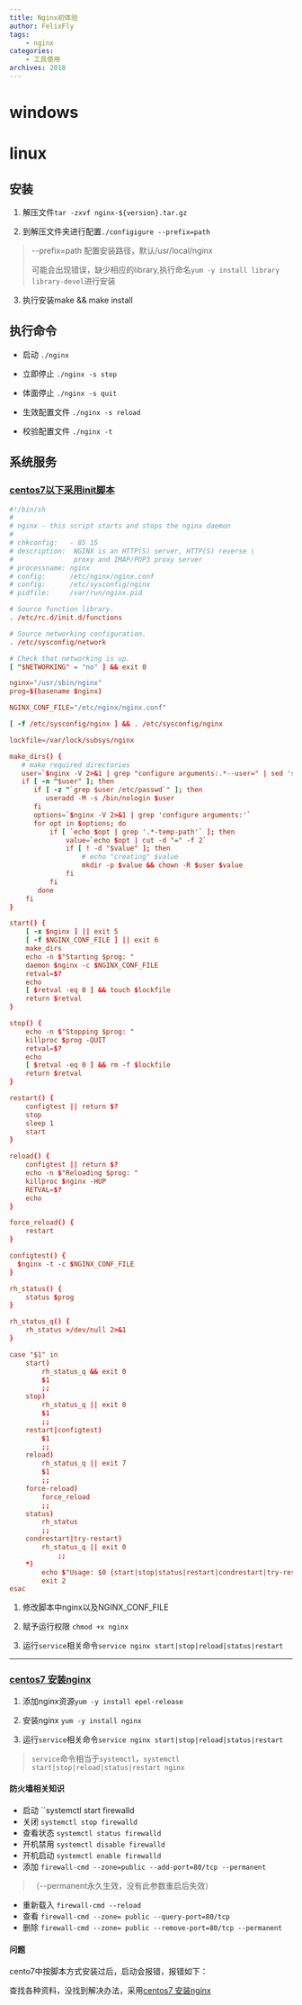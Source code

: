 ```yaml
---
title: Nginx初体验
author: FelixFly
tags:
    - nginx
categories: 
    - 工具使用
archives: 2018
---
```




# windows



# linux

<!--more-->

## 安装

1. 解压文件`tar -zxvf nginx-${version}.tar.gz`

2. 到解压文件夹进行配置`./configigure --prefix=path`

> --prefix=path 配置安装路径，默认/usr/local/nginx
>
> 可能会出现错误，缺少相应的library,执行命名`yum -y install library library-devel`进行安装

3. 执行安装make && make install

## 执行命令

* 启动 `./nginx`

* 立即停止 `./nginx -s stop`

* 体面停止 `./nginx -s quit`

* 生效配置文件 `./nginx -s reload`

* 校验配置文件 `./nginx -t`

## 系统服务

### [centos7以下采用init脚本](https://www.nginx.com/resources/wiki/start/topics/examples/initscripts/)

```conf
#!/bin/sh
#
# nginx - this script starts and stops the nginx daemon
#
# chkconfig:   - 85 15
# description:  NGINX is an HTTP(S) server, HTTP(S) reverse \
#               proxy and IMAP/POP3 proxy server
# processname: nginx
# config:      /etc/nginx/nginx.conf
# config:      /etc/sysconfig/nginx
# pidfile:     /var/run/nginx.pid

# Source function library.
. /etc/rc.d/init.d/functions

# Source networking configuration.
. /etc/sysconfig/network

# Check that networking is up.
[ "$NETWORKING" = "no" ] && exit 0

nginx="/usr/sbin/nginx"
prog=$(basename $nginx)

NGINX_CONF_FILE="/etc/nginx/nginx.conf"

[ -f /etc/sysconfig/nginx ] && . /etc/sysconfig/nginx

lockfile=/var/lock/subsys/nginx

make_dirs() {
   # make required directories
   user=`$nginx -V 2>&1 | grep "configure arguments:.*--user=" | sed 's/[^*]*--user=\([^ ]*\).*/\1/g' -`
   if [ -n "$user" ]; then
      if [ -z "`grep $user /etc/passwd`" ]; then
         useradd -M -s /bin/nologin $user
      fi
      options=`$nginx -V 2>&1 | grep 'configure arguments:'`
      for opt in $options; do
          if [ `echo $opt | grep '.*-temp-path'` ]; then
              value=`echo $opt | cut -d "=" -f 2`
              if [ ! -d "$value" ]; then
                  # echo "creating" $value
                  mkdir -p $value && chown -R $user $value
              fi
          fi
       done
    fi
}

start() {
    [ -x $nginx ] || exit 5
    [ -f $NGINX_CONF_FILE ] || exit 6
    make_dirs
    echo -n $"Starting $prog: "
    daemon $nginx -c $NGINX_CONF_FILE
    retval=$?
    echo
    [ $retval -eq 0 ] && touch $lockfile
    return $retval
}

stop() {
    echo -n $"Stopping $prog: "
    killproc $prog -QUIT
    retval=$?
    echo
    [ $retval -eq 0 ] && rm -f $lockfile
    return $retval
}

restart() {
    configtest || return $?
    stop
    sleep 1
    start
}

reload() {
    configtest || return $?
    echo -n $"Reloading $prog: "
    killproc $nginx -HUP
    RETVAL=$?
    echo
}

force_reload() {
    restart
}

configtest() {
  $nginx -t -c $NGINX_CONF_FILE
}

rh_status() {
    status $prog
}

rh_status_q() {
    rh_status >/dev/null 2>&1
}

case "$1" in
    start)
        rh_status_q && exit 0
        $1
        ;;
    stop)
        rh_status_q || exit 0
        $1
        ;;
    restart|configtest)
        $1
        ;;
    reload)
        rh_status_q || exit 7
        $1
        ;;
    force-reload)
        force_reload
        ;;
    status)
        rh_status
        ;;
    condrestart|try-restart)
        rh_status_q || exit 0
            ;;
    *)
        echo $"Usage: $0 {start|stop|status|restart|condrestart|try-restart|reload|force-reload|configtest}"
        exit 2
esac
```

1. 修改脚本中nginx以及NGINX_CONF_FILE

2. 赋予运行权限 `chmod +x nginx`

3. 运行`service`相关命令`service nginx start|stop|reload|status|restart`



----

###  [centos7 安装nginx](https://www.digitalocean.com/community/tutorials/how-to-install-nginx-on-centos-7)

1. 添加nginx资源`yum -y install epel-release`

2. 安装nginx `yum -y install nginx`

3. 运行`service`相关命令`service nginx start|stop|reload|status|restart`

> `service`命令相当于`systemctl`，`systemctl start|stop|reload|status|restart nginx`

####  防火墙相关知识

* 启动  ``systemctl start firewalld` `
* 关闭  `systemctl stop firewalld`
* 查看状态  `systemctl status firewalld`
* 开机禁用  `systemctl disable firewalld`
* 开机启动  `systemctl enable firewalld` 
* 添加  `firewall-cmd --zone=public --add-port=80/tcp --permanent`

> （--permanent永久生效，没有此参数重启后失效）

* 重新载入  `firewall-cmd --reload `
* 查看  `firewall-cmd --zone= public --query-port=80/tcp `
* 删除  `firewall-cmd --zone= public --remove-port=80/tcp --permanent`

#### 问题

cento7中按脚本方式安装过后，启动会报错，报错如下：



查找各种资料，没找到解决办法，采用[centos7 安装nginx](https://www.digitalocean.com/community/tutorials/how-to-install-nginx-on-centos-7)

